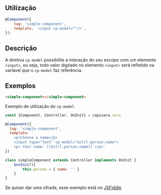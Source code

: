 ## Utilização
```js
@Component({
    tag: 'simple-component',
    template: `<input cp-model=""/>`,
});
```
## Descrição

A diretiva `cp-model` possibilita a interação do seu escopo com um elemento `<input>`, ou seja, todo valor digitado no elemento `<input>` será refletido na variável que o `cp-model` faz referência.

## Exemplos

```HTML
<simple-component></simple-component>
```

Exemplo de utilização do `cp-model`.

```js
const {Component, Controller, OnInit} = capivara.core

@Component({
  tag: 'simple-component', 
  template: `
    <p>Choose a name</p>
    <input type="text" cp-model="$ctrl.person.name">
    <p> Your name: [[$ctrl.person.name]] </p>`
})

class simpleComponent extends Controller implements OnInit {
    $onInit(){
        this.person = { name: '' }
    }
}
```
Se quiser dar uma olhada, esse exemplo está no [JSFiddle](https://jsfiddle.net/jcanabarro/zf8gqh0d/402/)